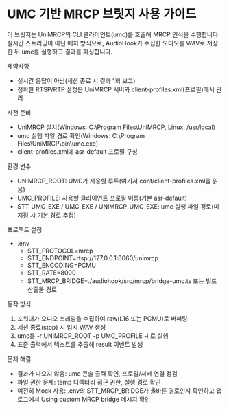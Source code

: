 # UMC 기반 MRCP 브릿지 사용 가이드

이 브릿지는 UniMRCP의 CLI 클라이언트(umc)를 호출해 MRCP 인식을 수행합니다. 실시간 스트리밍이 아닌 배치 방식으로, AudioHook가 수집한 오디오를 WAV로 저장한 뒤 umc를 실행하고 결과를 파싱합니다.

제약사항
- 실시간 응답이 아님(세션 종료 시 결과 1회 보고)
- 정확한 RTSP/RTP 설정은 UniMRCP 서버와 client-profiles.xml(프로필)에서 관리

사전 준비
- UniMRCP 설치(Windows: C:\Program Files\UniMRCP, Linux: /usr/local)
- umc 실행 파일 경로 확인(Windows: C:\Program Files\UniMRCP\bin\umc.exe)
- client-profiles.xml에 asr-default 프로필 구성

환경 변수
- UNIMRCP_ROOT: UMC가 사용할 루트(여기서 conf/client-profiles.xml을 읽음)
- UMC_PROFILE: 사용할 클라이언트 프로필 이름(기본 asr-default)
- STT_UMC_EXE / UMC_EXE / UNIMRCP_UMC_EXE: umc 실행 파일 경로(미지정 시 기본 경로 추정)

프로젝트 설정
- .env
  - STT_PROTOCOL=mrcp
  - STT_ENDPOINT=rtsp://127.0.0.1:8060/unimrcp
  - STT_ENCODING=PCMU
  - STT_RATE=8000
  - STT_MRCP_BRIDGE=./audiohook/src/mrcp/bridge-umc.ts 또는 빌드 산출물 경로

동작 방식
1) 포워더가 오디오 프레임을 수집하여 raw(L16 또는 PCMU)로 버퍼링
2) 세션 종료(stop) 시 임시 WAV 생성
3) umc를 -r UNIMRCP_ROOT -p UMC_PROFILE -i <wav>로 실행
4) 표준 출력에서 텍스트를 추출해 result 이벤트 발생

문제 해결
- 결과가 나오지 않음: umc 콘솔 출력 확인, 프로필/서버 연결 점검
- 파일 권한 문제: temp 디렉터리 접근 권한, 실행 경로 확인
- 여전히 Mock 사용: .env의 STT_MRCP_BRIDGE가 올바른 경로인지 확인하고 앱 로그에서 Using custom MRCP bridge 메시지 확인
